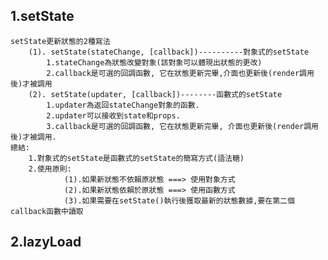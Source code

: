 ## 1.setState
    setState更新狀態的2種寫法
        (1). setState(stateChange, [callback])----------對象式的setState
            1.stateChange為狀態改變對象(該對象可以體現出狀態的更改)
            2.callback是可選的回調函數, 它在狀態更新完畢,介面也更新後(render調用後)才被調用
        (2). setState(updater, [callback])--------函數式的setState
            1.updater為返回stateChange對象的函數.
            2.updater可以接收到state和props.
            3.callback是可選的回調函數, 它在狀態更新完畢, 介面也更新後(render調用後)才被調用.
    總結:
        1.對象式的setState是函數式的setState的簡寫方式(語法糖)
        2.使用原則:
                (1).如果新狀態不依賴原狀態 ===> 使用對象方式
                (2).如果新狀態依賴於原狀態 ===> 使用函數方式
                (3).如果需要在setState()執行後獲取最新的狀態數據,要在第二個callback函數中讀取



## 2.lazyLoad